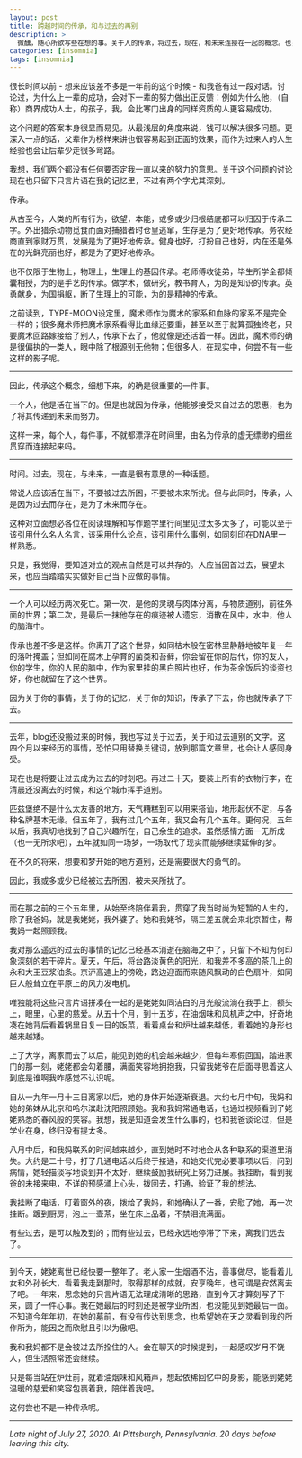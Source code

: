 ```yaml
---
layout: post
title: 跨越时间的传承，和与过去的再别
description: >
  微醺，随心所欲写些在想的事。关于人的传承，将过去，现在，和未来连接在一起的概念。也关于回首过去，学会道别，和踏向未来。
categories: [insomnia]
tags: [insomnia]
---
```


很长时间以前 - 想来应该差不多是一年前的这个时候 - 和我爸有过一段对话。讨论过，为什么上一辈的成功，会对下一辈的努力做出正反馈：例如为什么他，（自称）商界成功人士，的孩子，我，会比寒门出身的同样资质的人更容易成功。

这个问题的答案本身很显而易见。从最浅层的角度来说，钱可以解决很多问题。更深入一点的话，父辈作为榜样来讲也很容易起到正面的效果，而作为过来人的人生经验也会让后辈少走很多弯路。

我想，我们两个都没有任何要否定我一直以来的努力的意思。关于这个问题的讨论现在也只留下只言片语在我的记忆里，不过有两个字尤其深刻。

传承。

从古至今，人类的所有行为，欲望，本能，或多或少归根结底都可以归因于传承二字。外出猎杀动物觅食而面对捕猎者时仓皇逃窜，生存是为了更好地传承。务农经商直到家财万贯，发展是为了更好地传承。健身也好，打扮自己也好，内在还是外在的光鲜亮丽也好，都是为了更好地传承。

也不仅限于生物上，物理上，生理上的基因传承。老师傅收徒弟，毕生所学全都倾囊相授，为的是手艺的传承。做学术，做研究，教书育人，为的是知识的传承。英勇献身，为国捐躯，断了生理上的可能，为的是精神的传承。

之前读到，TYPE-MOON设定里，魔术师作为魔术的家系和血脉的家系不是完全一样的；很多魔术师把魔术家系看得比血缘还要重，甚至以至于就算孤独终老，只要魔术回路嫁接给了别人，传承下去了，他就像是还活着一样。因此，魔术师的确是很偏执的一类人，眼中除了根源别无他物；但很多人，在现实中，何尝不有一些这样的影子呢。

---

因此，传承这个概念，细想下来，的确是很重要的一件事。

一个人，他是活在当下的。但是也就因为传承，他能够接受来自过去的恩惠，也为了将其传递到未来而努力。

这样一来，每个人，每件事，不就都漂浮在时间里，由名为传承的虚无缥缈的细丝贯穿而连接起来吗。

---

时间。过去，现在，与未来，一直是很有意思的一种话题。

常说人应该活在当下，不要被过去所困，不要被未来所扰。但与此同时，传承，人是因为过去而存在，是为了未来而存在。

这种对立面想必各位在阅读理解和写作题字里行间里见过太多太多了，可能以至于该引用什么名人名言，该采用什么论点，该引用什么事例，如同刻印在DNA里一样熟悉。

只是，我觉得，要知道对立的观点自然是可以共存的。人应当回首过去，展望未来，也应当踏踏实实做好自己当下应做的事情。

---

一个人可以经历两次死亡。第一次，是他的灵魂与肉体分离，与物质道别，前往外面的世界；第二次，是最后一抹他存在的痕迹被人遗忘，消散在风中，水中，他人的脑海中。

传承也差不多是这样。你离开了这个世界，如同枯木般在密林里静静地被年复一年的落叶掩盖；但如同在腐木上孕育的菌类和苔藓，你会留在你的后代，你的友人，你的学生，你的人民的脑中，作为家里挂的黑白照片也好，作为茶余饭后的谈资也好，你也就留在了这个世界。

因为关于你的事情，关于你的记忆，关于你的知识，传承了下去，你也就传承了下去。

---

去年，blog还没搬过来的时候，我也写过关于过去，关于和过去道别的文字。这四个月以来经历的事情，恐怕只用替换关键词，放到那篇文章里，也会让人感同身受。

现在也是将要让过去成为过去的时刻吧。再过二十天，要装上所有的衣物行李，在清晨还没离去的时候，和这个城市挥手道别。

匹兹堡绝不是什么太友善的地方，天气糟糕到可以用来搭讪，地形起伏不定，与各种名牌基本无缘。但五年了，我有过几个五年，我又会有几个五年。更何况，五年以后，我真切地找到了自己兴趣所在，自己余生的追求。虽然感情方面一无所成（也一无所求吧），五年就如同一场梦，一场取代了现实而能够继续延伸的梦。

在不久的将来，想要和梦开始的地方道别，还是需要很大的勇气的。

因此，我或多或少已经被过去所困，被未来所扰了。

---

而在那之前的三个五年里，从始至终陪伴着我，贯穿了我当时尚为短暂的人生的，除了我爸妈，就是我姥姥，我外婆了。她和我姥爷，隔三差五就会来北京暂住，帮我妈一起照顾我。

我对那么遥远的过去的事情的记忆已经基本消逝在脑海之中了，只留下不知为何印象深刻的若干碎片。夏天，午后，将台路淡黄色的阳光，和我差不多高的茶几上的永和大王豆浆油条。京沪高速上的傍晚，路边迎面而来随风飘动的白色扇叶，如同巨人般耸立在平原上的风力发电机。

唯独能将这些只言片语拼凑在一起的是姥姥如同洁白的月光般流淌在我手上，额头上，眼里，心里的慈爱。从五十个月，到十五岁，在油烟味和风机声之中，好奇地凑在她背后看着锅里日复一日的饭菜，看着桌台和炉灶越来越低，看着她的身形也越来越矮。

上了大学，离家而去了以后，能见到她的机会越来越少，但每年寒假回国，踏进家门的那一刻，姥姥都会勾着腰，满面笑容地拥抱我，只留我姥爷在后面寻思着这人到底是谁啊我咋感觉不认识呢。

自从一九年一月十三日离家以后，她的身体开始逐渐衰退。大约七月中旬，我妈和她的弟妹从北京和哈尔滨赴沈阳照顾她。我和我妈常通电话，也通过视频看到了姥姥熟悉的春风般的笑容。我想，我是知道会发生什么事的，也和我爸谈论过，但是学业在身，终归没有提太多。

八月中后，和我妈联系的时间越来越少，直到她时不时地会从各种联系的渠道里消失。大约是二十号，打了几通电话以后终于接通，和她交代完必要事项以后，问到病情，她轻描淡写地谈到并不太好，继续鼓励我研究上努力进展。我挂断，看到我爸的未接来电，不详的预感涌上心头，拨回去，打通，验证了我的想法。

我挂断了电话，盯着窗外的夜，拨给了我妈，和她确认了一番，安慰了她，再一次挂断。踱到厨房，泡上一壶茶，坐在床上品着，不禁泪流满面。

有些过去，是可以触及到的；而有些过去，已经永远地停滞了下来，离我们远去了。

---

到今天，姥姥离世已经快要一整年了。老人家一生烟酒不沾，善事做尽，能看着儿女和外孙长大，看着我走到那时，取得那样的成就，安享晚年，也可谓是安然离去了吧。一年来，思念她的只言片语无法理成清晰的思路，直到今天才算刻写了下来，圆了一件心事。我在她最后的时刻还是被学业所困，也没能见到她最后一面。不知道今年年初，在她的墓前，有没有传达到思念，也希望她在天之灵看到我的所作所为，能因之而欣慰且引以为傲吧。

我和我妈都不是会被过去所拴住的人。会在聊天的时候提到，一起感叹岁月不饶人，但生活照常还会继续。

只是每当站在炉灶前，就着油烟味和风箱声，想起依稀回忆中的身影，能感到姥姥温暖的慈爱和笑容包裹着我，陪伴着我吧。

这何尝也不是一种传承呢。

---

*Late night of July 27, 2020. At Pittsburgh, Pennsylvania. 20 days before leaving this city.*